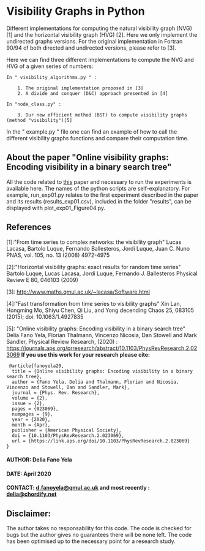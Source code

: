 
# Visibility Graphs in Python


Different implementations for computing the natural visibility graph (NVG) \[1\]
and the horizontal visibility graph (HVG) \[2\].
Here we only implement the undirected graphs versions.
For the original implementation in Fortran 90/94 of both directed and undirected
versions, please refer to \[3\].

Here we can find three different implementations to compute the NVG and HVG
of a given series of numbers:


	In " visibility_algorithms.py " :

		1. The original implementation proposed in [3]
		2. A divide and conquer (D&C) approach presented in [4]

	In "node_class.py" :

		3. Our new efficient method (BST) to compute visibility graphs (method "visibility")[5]

In the " example.py "  file one can find an example of how to call the different visibility graphs functions
and compare their computation time.


## About the paper "Online visibility graphs: Encoding visibility in a binary search tree"


All the code related to [this](https://journals.aps.org/prresearch/abstract/10.1103/PhysRevResearch.2.023069) paper and necessary to run the experiments is available here.
The names of the python scripts are self-explanatory. For example,
run_exp01.py relates to the first experiment described in the paper and its results (results_exp01.csv), included in the
folder "results", can be displayed with plot_exp01_Figure04.py.


## References

\[1\]:"From time series to complex networks: the visibility graph"
 	Lucas Lacasa, Bartolo Luque, Fernando Ballesteros, Jordi Luque, Juan C. Nuno
 	PNAS, vol. 105, no. 13 (2008) 4972-4975

\[2\]:"Horizontal visibility graphs: exact results for random time series"
	Bartolo Luque, Lucas Lacasa, Jordi Luque, Fernando J. Ballesteros
	Physical Review E 80, 046103 (2009)

\[3\]: http://www.maths.qmul.ac.uk/~lacasa/Software.html

\[4\]:"Fast transformation from time series to visibility graphs"
	Xin Lan, Hongming Mo, Shiyu Chen, Qi Liu, and Yong decending
	Chaos 25, 083105 (2015); doi: 10.1063/1.4927835

\[5\]: "Online visibility graphs: Encoding visibility in a binary search tree"
 Delia Fano Yela, Florian Thalmann, Vincenzo Nicosia, Dan Stowell and Mark Sandler,
 Physical Review Research, (2020) : https://journals.aps.org/prresearch/abstract/10.1103/PhysRevResearch.2.023069
**If you use this work for your research please cite:**
```
 @article{fanoyela20,
  title = {Online visibility graphs: Encoding visibility in a binary search tree},
  author = {Fano Yela, Delia and Thalmann, Florian and Nicosia, Vincenzo and Stowell, Dan and Sandler, Mark},
  journal = {Phys. Rev. Research},
  volume = {2},
  issue = {2},
  pages = {023069},
  numpages = {9},
  year = {2020},
  month = {Apr},
  publisher = {American Physical Society},
  doi = {10.1103/PhysRevResearch.2.023069},
  url = {https://link.aps.org/doi/10.1103/PhysRevResearch.2.023069}
}
```



#### AUTHOR: Delia Fano Yela
#### DATE:  April 2020
#### CONTACT: d.fanoyela@qmul.ac.uk and most recently : delia@chordify.net

## Disclaimer:
The author takes no responsability for this code. The code is checked for bugs but the author gives no guarantees there will be none left. The code has been optimised up to the necessary point for a research study.

